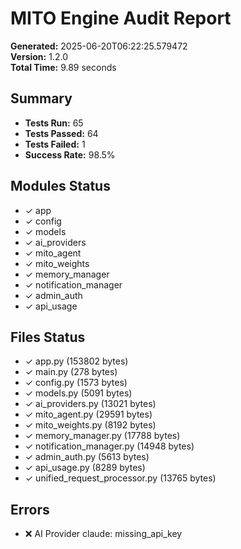 # MITO Engine Audit Report

**Generated:** 2025-06-20T06:22:25.579472  
**Version:** 1.2.0  
**Total Time:** 9.89 seconds

## Summary
- **Tests Run:** 65
- **Tests Passed:** 64
- **Tests Failed:** 1
- **Success Rate:** 98.5%

## Modules Status
- ✓ app
- ✓ config
- ✓ models
- ✓ ai_providers
- ✓ mito_agent
- ✓ mito_weights
- ✓ memory_manager
- ✓ notification_manager
- ✓ admin_auth
- ✓ api_usage

## Files Status
- ✓ app.py (153802 bytes)
- ✓ main.py (278 bytes)
- ✓ config.py (1573 bytes)
- ✓ models.py (5091 bytes)
- ✓ ai_providers.py (13021 bytes)
- ✓ mito_agent.py (29591 bytes)
- ✓ mito_weights.py (8192 bytes)
- ✓ memory_manager.py (17788 bytes)
- ✓ notification_manager.py (14948 bytes)
- ✓ admin_auth.py (5613 bytes)
- ✓ api_usage.py (8289 bytes)
- ✓ unified_request_processor.py (13765 bytes)

## Errors
- ❌ AI Provider claude: missing_api_key
